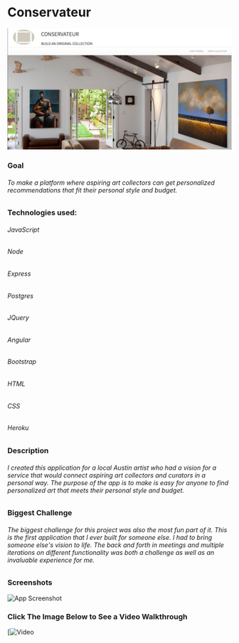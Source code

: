 # Conservateur

<div align="center">
<img src="https://github.com/JonDRamer/Conservateur/blob/master/public/assets/Home%20Page.png"/>
</div>

### Goal
###### To make a platform where aspiring art collectors can get personalized recommendations that fit their personal style and budget.  

### Technologies used:

###### JavaScript
###### Node
###### Express
###### Postgres
###### JQuery
###### Angular
###### Bootstrap
###### HTML
###### CSS
###### Heroku

### Description

###### I created this application for a local Austin artist who had a vision for a service that would connect aspiring art collectors and curators in a personal way.  The purpose of the app is to make is easy for anyone to find personalized art that meets their personal style and budget.

### Biggest Challenge

###### The biggest challenge for this project was also the most fun part of it. This is the first application that I ever built for someone else. I had to bring someone else's vision to life. The back and forth in meetings and multiple iterations on different functionality was both a challenge as well as an invaluable experience for me.  

### Screenshots
![App Screenshot]()

### Click The Image Below to See a Video Walkthrough
[![Video]()
